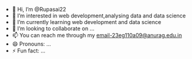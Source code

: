 - 👋 Hi, I’m @Rupasai22
- 👀 I’m interested in web development,analysing data and data science
- 🌱 I’m currently learning web development and data science
- 💞️ I’m looking to collaborate on ...
- 📫 You can reach me through my email-23eg110a09@anurag.edu.in
- 😄 Pronouns: ...
- ⚡ Fun fact: ...

<!---
Rupasai22/Rupasai22 is a ✨ special ✨ repository because its `README.md` (this file) appears on your GitHub profile.
You can click the Preview link to take a look at your changes.
--->

